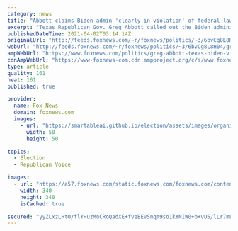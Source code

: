 ```yaml
---
category: news
title: "Abbott claims Biden admin 'clearly in violation' of federal law by overcrowding migrant facilities"
excerpt: "Texas Republican Gov. Greg Abbott called out the Biden administration on \"Hannity\" Thursday over what Abbott described as \"outrageous\" conditions in migrant holding facilities near the southern border."
publishedDateTime: 2021-04-02T03:14:14Z
originalUrl: "http://feeds.foxnews.com/~r/foxnews/politics/~3/6bvCg8L8H04/greg-abbott-texas-biden-violating-federal-law-migrant-shelters"
webUrl: "http://feeds.foxnews.com/~r/foxnews/politics/~3/6bvCg8L8H04/greg-abbott-texas-biden-violating-federal-law-migrant-shelters"
ampWebUrl: "https://www.foxnews.com/politics/greg-abbott-texas-biden-violating-federal-law-migrant-shelters.amp"
cdnAmpWebUrl: "https://www-foxnews-com.cdn.ampproject.org/c/s/www.foxnews.com/politics/greg-abbott-texas-biden-violating-federal-law-migrant-shelters.amp"
type: article
quality: 161
heat: 161
published: true

provider:
  name: Fox News
  domain: foxnews.com
  images:
    - url: "https://smartableai.github.io/election/assets/images/organizations/foxnews.com-50x50.jpg"
      width: 50
      height: 50

topics:
  - Election
  - Republican Voice

images:
  - url: "https://a57.foxnews.com/static.foxnews.com/foxnews.com/content/uploads/2018/09/340/340/fox-news.jpg?ve=1&tl=1"
    width: 340
    height: 340
    isCached: true

secured: "yyZLxzLHtO/flYHuzMnCRoQadXE+fveEEVSnqm9so1kYNIW0+b+vU5/lLr7mLHuxehdL3yKYXKhWaaivBH9Yx1FrOna3SYp05qoducPKu+H37EYQUtEwuSjCMSpl9ApfjIYwrxDtF9kJTnixxYDtbuxZYTON6bq7uYvazzANxdMSqDt79z1YlYkCEAWLtAldWgXqyxjaN0qa0P+UnP3lGtuKYaLjrxAOWC+ZptPPcefza5xj3q004OKKEEXRWgdc6Fvk5GlwbGiaHsAoxsBfzMdDfVoE/mNFk32PYUXFGrUVUR3K4bCuF47j4vJzqnvfQ7X+vaVlAbQLe7dkfc47vynEhx7uGUsfzl8pyPY8RP4=;Ch8NxxGrQq970LWEKhiqEQ=="
---
```


